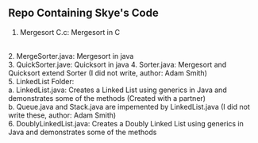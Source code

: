 ## Repo Containing Skye's Code
1. Mergesort C.c: Mergesort in C 
<br /> 
2. MergeSorter.java: Mergesort in java
<br />
3. QuickSorter.jave: Quicksort in java
4. Sorter.java: Mergesort and Quicksort extend Sorter (I did not write, author: Adam Smith)
<br />
5. LinkedList Folder: <br />
    a. LinkedList.java: Creates a Linked List using generics in Java and demonstrates some of the methods (Created with a partner) <br/>
    b. Queue.java and Stack.java are impemented by LinkedList.java (I did not write these, author: Adam Smith)
<br />
6. DoublyLinkedList.java: Creates a Doubly Linked List using generics in Java and demonstrates some of the methods
